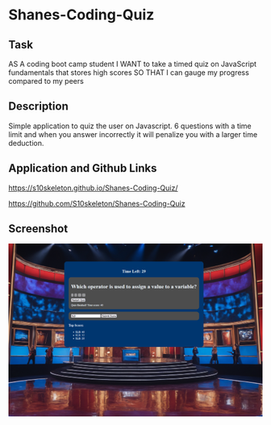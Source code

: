 # Shanes-Coding-Quiz

## Task

AS A coding boot camp student
I WANT to take a timed quiz on JavaScript fundamentals that stores high scores
SO THAT I can gauge my progress compared to my peers

## Description

Simple application to quiz the user on Javascript. 
6 questions with a time limit and when you answer incorrectly
it will penalize you with a larger time deduction.

## Application and Github Links 

https://s10skeleton.github.io/Shanes-Coding-Quiz/ 

https://github.com/S10skeleton/Shanes-Coding-Quiz

## Screenshot

![screenshot](./assets/images/Screenshot.png)

